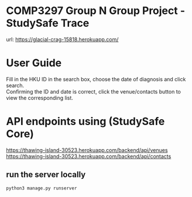 # COMP3297 Group N Group Project - StudySafe Trace
url: https://glacial-crag-15818.herokuapp.com/

# User Guide
Fill in the HKU ID in the search box, choose the date of diagnosis and click search.  
Confirming the ID and date is correct, click the venue/contacts button to view the corresponding list.

# API endpoints using (StudySafe Core)
https://thawing-island-30523.herokuapp.com/backend/api/venues  
https://thawing-island-30523.herokuapp.com/backend/api/contacts

## run the server locally 
`python3 manage.py runserver`  